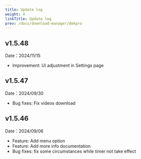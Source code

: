 ```yaml
---
title: Update log
weight: 4
linkTitle: Update log
prev: /docs/download-manager/dmkpro
---
```


## v1.5.48

Date：2024/11/15

- Improvement: UI adjustment in Settings page

## v1.5.47

Date：2024/09/30

- Bug fixes: Fix videos download

## v1.5.46

Date：2024/09/06

- Feature: Add menu option
- Feature: Add more info documentation
- Bug fixes: fix some circumstances while timer not take effect
